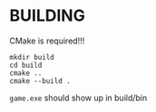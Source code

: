 # BUILDING

CMake is required!!!

```
mkdir build
cd build
cmake ..
cmake --build .
```

`game.exe` should show up in build/bin
